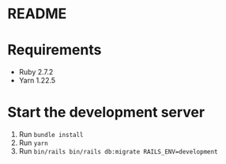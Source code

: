 # README

# Requirements

- Ruby 2.7.2
- Yarn 1.22.5

# Start the development server

1. Run `bundle install`
1. Run `yarn`
1. Run `bin/rails bin/rails db:migrate RAILS_ENV=development`
